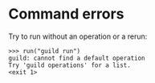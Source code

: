 # Command errors

Try to run without an operation or a rerun:

    >>> run("guild run")
    guild: cannot find a default operation
    Try 'guild operations' for a list.
    <exit 1>
